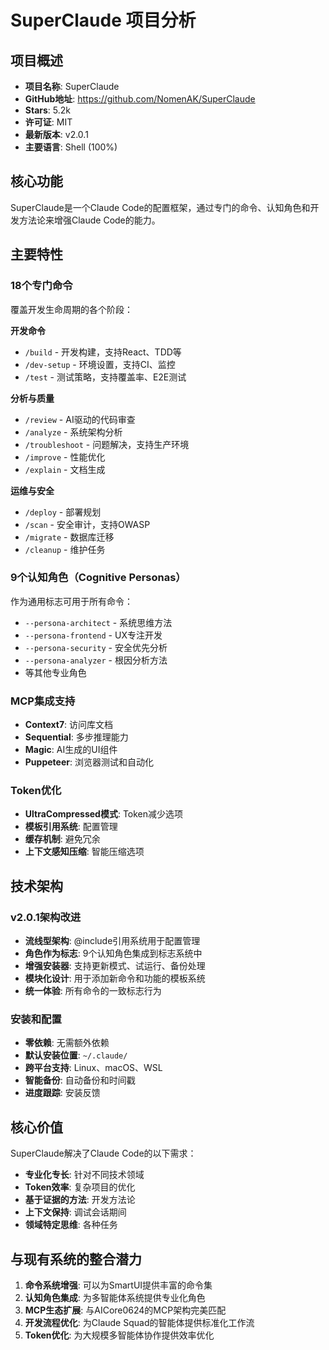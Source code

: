 # SuperClaude 项目分析

## 项目概述
- **项目名称**: SuperClaude
- **GitHub地址**: https://github.com/NomenAK/SuperClaude
- **Stars**: 5.2k
- **许可证**: MIT
- **最新版本**: v2.0.1
- **主要语言**: Shell (100%)

## 核心功能
SuperClaude是一个Claude Code的配置框架，通过专门的命令、认知角色和开发方法论来增强Claude Code的能力。

## 主要特性

### 18个专门命令
覆盖开发生命周期的各个阶段：

**开发命令**
- `/build` - 开发构建，支持React、TDD等
- `/dev-setup` - 环境设置，支持CI、监控
- `/test` - 测试策略，支持覆盖率、E2E测试

**分析与质量**
- `/review` - AI驱动的代码审查
- `/analyze` - 系统架构分析
- `/troubleshoot` - 问题解决，支持生产环境
- `/improve` - 性能优化
- `/explain` - 文档生成

**运维与安全**
- `/deploy` - 部署规划
- `/scan` - 安全审计，支持OWASP
- `/migrate` - 数据库迁移
- `/cleanup` - 维护任务

### 9个认知角色（Cognitive Personas）
作为通用标志可用于所有命令：
- `--persona-architect` - 系统思维方法
- `--persona-frontend` - UX专注开发
- `--persona-security` - 安全优先分析
- `--persona-analyzer` - 根因分析方法
- 等其他专业角色

### MCP集成支持
- **Context7**: 访问库文档
- **Sequential**: 多步推理能力
- **Magic**: AI生成的UI组件
- **Puppeteer**: 浏览器测试和自动化

### Token优化
- **UltraCompressed模式**: Token减少选项
- **模板引用系统**: 配置管理
- **缓存机制**: 避免冗余
- **上下文感知压缩**: 智能压缩选项

## 技术架构

### v2.0.1架构改进
- **流线型架构**: @include引用系统用于配置管理
- **角色作为标志**: 9个认知角色集成到标志系统中
- **增强安装器**: 支持更新模式、试运行、备份处理
- **模块化设计**: 用于添加新命令和功能的模板系统
- **统一体验**: 所有命令的一致标志行为

### 安装和配置
- **零依赖**: 无需额外依赖
- **默认安装位置**: `~/.claude/`
- **跨平台支持**: Linux、macOS、WSL
- **智能备份**: 自动备份和时间戳
- **进度跟踪**: 安装反馈

## 核心价值
SuperClaude解决了Claude Code的以下需求：
- **专业化专长**: 针对不同技术领域
- **Token效率**: 复杂项目的优化
- **基于证据的方法**: 开发方法论
- **上下文保持**: 调试会话期间
- **领域特定思维**: 各种任务

## 与现有系统的整合潜力
1. **命令系统增强**: 可以为SmartUI提供丰富的命令集
2. **认知角色集成**: 为多智能体系统提供专业化角色
3. **MCP生态扩展**: 与AICore0624的MCP架构完美匹配
4. **开发流程优化**: 为Claude Squad的智能体提供标准化工作流
5. **Token优化**: 为大规模多智能体协作提供效率优化

